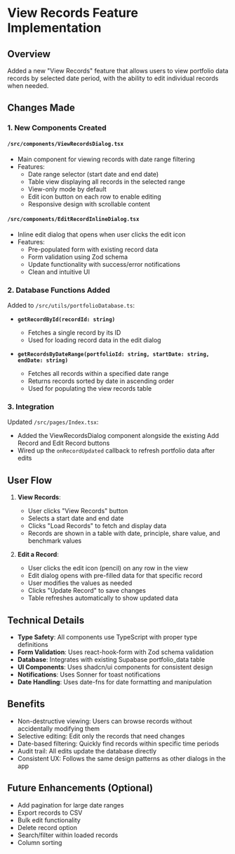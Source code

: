 # View Records Feature Implementation

## Overview
Added a new "View Records" feature that allows users to view portfolio data records by selected date period, with the ability to edit individual records when needed.

## Changes Made

### 1. New Components Created

#### `/src/components/ViewRecordsDialog.tsx`
- Main component for viewing records with date range filtering
- Features:
  - Date range selector (start date and end date)
  - Table view displaying all records in the selected range
  - View-only mode by default
  - Edit icon button on each row to enable editing
  - Responsive design with scrollable content

#### `/src/components/EditRecordInlineDialog.tsx`
- Inline edit dialog that opens when user clicks the edit icon
- Features:
  - Pre-populated form with existing record data
  - Form validation using Zod schema
  - Update functionality with success/error notifications
  - Clean and intuitive UI

### 2. Database Functions Added

Added to `/src/utils/portfolioDatabase.ts`:

- **`getRecordById(recordId: string)`**
  - Fetches a single record by its ID
  - Used for loading record data in the edit dialog

- **`getRecordsByDateRange(portfolioId: string, startDate: string, endDate: string)`**
  - Fetches all records within a specified date range
  - Returns records sorted by date in ascending order
  - Used for populating the view records table

### 3. Integration

Updated `/src/pages/Index.tsx`:
- Added the ViewRecordsDialog component alongside the existing Add Record and Edit Record buttons
- Wired up the `onRecordUpdated` callback to refresh portfolio data after edits

## User Flow

1. **View Records**:
   - User clicks "View Records" button
   - Selects a start date and end date
   - Clicks "Load Records" to fetch and display data
   - Records are shown in a table with date, principle, share value, and benchmark values

2. **Edit a Record**:
   - User clicks the edit icon (pencil) on any row in the view
   - Edit dialog opens with pre-filled data for that specific record
   - User modifies the values as needed
   - Clicks "Update Record" to save changes
   - Table refreshes automatically to show updated data

## Technical Details

- **Type Safety**: All components use TypeScript with proper type definitions
- **Form Validation**: Uses react-hook-form with Zod schema validation
- **Database**: Integrates with existing Supabase portfolio_data table
- **UI Components**: Uses shadcn/ui components for consistent design
- **Notifications**: Uses Sonner for toast notifications
- **Date Handling**: Uses date-fns for date formatting and manipulation

## Benefits

- Non-destructive viewing: Users can browse records without accidentally modifying them
- Selective editing: Edit only the records that need changes
- Date-based filtering: Quickly find records within specific time periods
- Audit trail: All edits update the database directly
- Consistent UX: Follows the same design patterns as other dialogs in the app

## Future Enhancements (Optional)

- Add pagination for large date ranges
- Export records to CSV
- Bulk edit functionality
- Delete record option
- Search/filter within loaded records
- Column sorting
